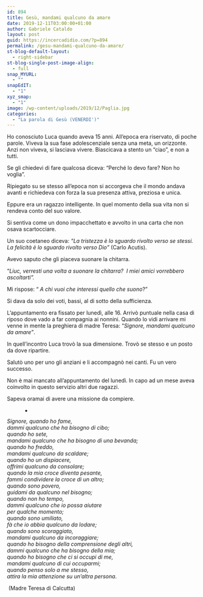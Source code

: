 ```yaml
---
id: 894
title: Gesù, mandami qualcuno da amare
date: 2019-12-11T03:00:00+01:00
author: Gabriele Cataldo
layout: post
guid: https://incercadidio.com/?p=894
permalink: /gesu-mandami-qualcuno-da-amare/
st-blog-default-layout:
  - right-sidebar
st-blog-single-post-image-align:
  - full
snap_MYURL:
  - ""
snapEdIT:
  - "1"
xyz_smap:
  - "1"
image: /wp-content/uploads/2019/12/Paglia.jpg
categories:
  - "La parola di Gesù (VENERDI')"
---
```

Ho conosciuto Luca quando aveva 15 anni. All’epoca era riservato, di poche parole. Viveva la sua fase adolescenziale senza una meta, un orizzonte. Anzi non viveva, si lasciava vivere. Biascicava a stento un “ciao”, e non a tutti.

Se gli chiedevi di fare qualcosa diceva: “Perché lo devo fare? Non ho voglia”.

Ripiegato su se stesso all’epoca non si accorgeva che il mondo andava avanti e richiedeva con forza la sua presenza attiva, preziosa e unica.

Eppure era un ragazzo intelligente. In quel momento della sua vita non si rendeva conto del suo valore. 

Si sentiva come un dono impacchettato e avvolto in una carta che non osava scartocciare.

Un suo coetaneo diceva: _“La tristezza è lo sguardo rivolto verso se stessi. La felicità è lo sguardo rivolto verso Dio”_ (Carlo Acutis).

Avevo saputo che gli piaceva suonare la chitarra.

“_Liuc, verresti una volta a suonare la chitarra?&nbsp; I miei amici vorrebbero ascoltarti”._

Mi rispose: “ _A chi vuoi che interessi quello che suono_?”

Si dava da solo dei voti, bassi, al di sotto della sufficienza.

L’appuntamento era fissato per lunedì, alle 16. Arrivò puntuale nella casa di riposo dove vado a far compagnia ai nonnini. Quando lo vidi arrivare mi venne in mente la preghiera di madre Teresa: “_Signore, mandami qualcuno da amare”_.

In quell’incontro Luca trovò la sua dimensione. Trovò se stesso e un posto da dove ripartire.

Salutò uno per uno gli anziani e li accompagnò nei canti. Fu un vero successo.

Non è mai mancato all’appuntamento del lunedì. In capo ad un mese aveva coinvolto in questo servizio altri due ragazzi.

Sapeva oramai di avere una missione da compiere. <figure class="wp-block-gallery columns-1 is-cropped">

<ul class="blocks-gallery-grid">
  <li class="blocks-gallery-item">
    <figure><img src="https://incercadidio.com/wp-content/uploads/2019/12/Sposi.jpg" alt="" data-id="896" data-full-url="https://incercadidio.com/wp-content/uploads/2019/12/Sposi.jpg" data-link="https://incercadidio.com/?attachment_id=896" class="wp-image-896" srcset="https://incercadidio.com/wp-content/uploads/2019/12/Sposi.jpg 446w, https://incercadidio.com/wp-content/uploads/2019/12/Sposi-300x165.jpg 300w" sizes="(max-width: 446px) 100vw, 446px" /></figure>
  </li>
</ul></figure> 

_Signore, quando ho fame,  
dammi qualcuno che ha bisogno di cibo;  
quando ho sete,&nbsp;  
mandami qualcuno che ha bisogno di una bevanda;  
quando ho freddo,  
mandami qualcuno da scaldare;  
quando ho un dispiacere,  
offrimi qualcuno da consolare;  
quando la mia croce diventa pesante,  
fammi condividere la croce di un altro;  
quando sono povero,  
guidami da qualcuno nel bisogno;  
quando non ho tempo,  
dammi qualcuno che io possa aiutare  
per qualche momento;  
quando sono umiliato,  
fà che io abbia qualcuno da lodare;  
quando sono scoraggiato,  
mandami qualcuno da incoraggiare;  
quando ho bisogno della comprensione degli altri,  
dammi qualcuno che ha bisogno della mia;  
quando ho bisogno che ci si occupi di me,  
mandami qualcuno di cui occuparmi;  
quando penso solo a me stesso,  
attira la mia attenzione su un&#8217;altra persona_.

&nbsp;(Madre Teresa di Calcutta)